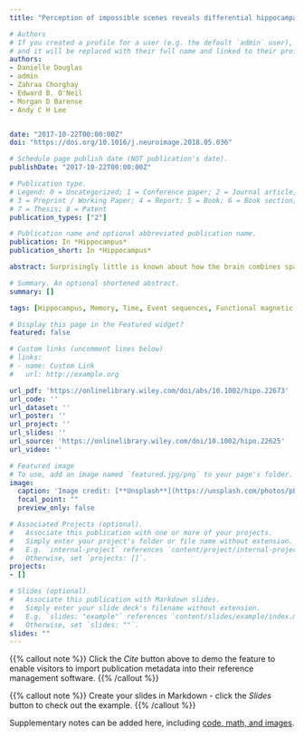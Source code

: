 ```yaml
---
title: "Perception of impossible scenes reveals differential hippocampal and parahippocampal place area contributions to spatial coherency"

# Authors
# If you created a profile for a user (e.g. the default `admin` user), write the username (folder name) here
# and it will be replaced with their full name and linked to their profile.
authors:
- Danielle Douglas
- admin
- Zahraa Chorghay
- Edward B. O'Neil
- Morgan D Barense
- Andy C H Lee


date: "2017-10-22T00:00:00Z"
doi: "https://doi.org/10.1016/j.neuroimage.2018.05.036"

# Schedule page publish date (NOT publication's date).
publishDate: "2017-10-22T00:00:00Z"

# Publication type.
# Legend: 0 = Uncategorized; 1 = Conference paper; 2 = Journal article;
# 3 = Preprint / Working Paper; 4 = Report; 5 = Book; 6 = Book section;
# 7 = Thesis; 8 = Patent
publication_types: ["2"]

# Publication name and optional abbreviated publication name.
publication: In *Hippocampus*
publication_short: In *Hippocampus*

abstract: Surprisingly little is known about how the brain combines spatial elements to form a coherent percept. Regions that may underlie this process include the hippocampus (HC) and parahippocampal place area (PPA), regions central to spatial perception but whose role in spatial coherency has not been explored. Participants were scanned with functional MRI while they judged whether Escher‐like scenes were possible or impossible. Univariate analyses revealed differential HC and PPA involvement, with greater HC activity during spatial incoherency detection and more PPA activity during spatial coherency detection. Recognition and eye‐tracking data ruled out long‐ or short‐term memory confounds. Multivariate statistics demonstrated spatial coherency‐dependent functional connectivity for the HC, but not PPA, with greater HC connectivity to various brain regions including lateral occipital complex during spatial incoherency detection. We suggest the PPA is preferentially involved during the perception of spatially coherent scenes, whereas the HC binds distinct features to create coherent representations.

# Summary. An optional shortened abstract.
summary: []

tags: [Hippocampus, Memory, Time, Event sequences, Functional magnetic resonance imaging]

# Display this page in the Featured widget?
featured: false

# Custom links (uncomment lines below)
# links:
# - name: Custom Link
#   url: http://example.org

url_pdf: 'https://onlinelibrary.wiley.com/doi/abs/10.1002/hipo.22673'
url_code: ''
url_dataset: ''
url_poster: ''
url_project: ''
url_slides: ''
url_source: 'https://onlinelibrary.wiley.com/doi/10.1002/hipo.22625'
url_video: ''

# Featured image
# To use, add an image named `featured.jpg/png` to your page's folder.
image:
  caption: 'Image credit: [**Unsplash**](https://unsplash.com/photos/pLCdAaMFLTE)'
  focal_point: ""
  preview_only: false

# Associated Projects (optional).
#   Associate this publication with one or more of your projects.
#   Simply enter your project's folder or file name without extension.
#   E.g. `internal-project` references `content/project/internal-project/index.md`.
#   Otherwise, set `projects: []`.
projects:
- []

# Slides (optional).
#   Associate this publication with Markdown slides.
#   Simply enter your slide deck's filename without extension.
#   E.g. `slides: "example"` references `content/slides/example/index.md`.
#   Otherwise, set `slides: ""`.
slides: ""
---
```


{{% callout note %}}
Click the *Cite* button above to demo the feature to enable visitors to import publication metadata into their reference management software.
{{% /callout %}}

{{% callout note %}}
Create your slides in Markdown - click the *Slides* button to check out the example.
{{% /callout %}}

Supplementary notes can be added here, including [code, math, and images](https://wowchemy.com/docs/writing-markdown-latex/).
